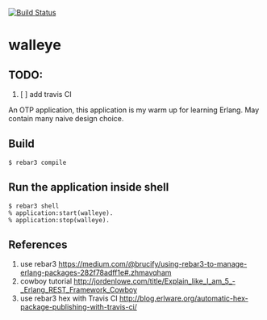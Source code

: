 [![Build Status](https://travis-ci.org/junhuqc/walleye.svg?branch=master)](https://travis-ci.org/junhuqc/walleye)

walleye
=================

## TODO:

1. [ ] add travis CI



An OTP application, this application is my warm up for learning Erlang. May contain many naive design choice.

## Build

    $ rebar3 compile


## Run the application inside shell

    $ rebar3 shell
    % application:start(walleye).
    % application:stop(walleye).

## References

1. use rebar3 https://medium.com/@brucify/using-rebar3-to-manage-erlang-packages-282f78adff1e#.zhmavqham
2. cowboy tutorial http://jordenlowe.com/title/Explain_like_I_am_5_-_Erlang_REST_Framework_Cowboy
3. use rebar3 hex with Travis CI http://blog.erlware.org/automatic-hex-package-publishing-with-travis-ci/